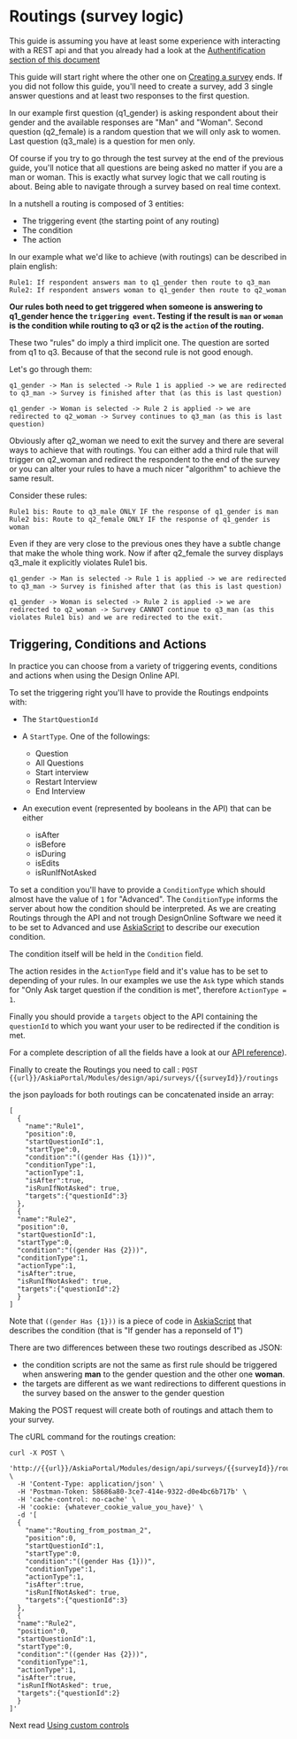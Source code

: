# Routings (survey logic)

This guide is assuming you have at least some experience with interacting with a REST api and that you already had a look at the [Authentification section of this document](intro-authentification.md)

This guide will start right where the other one on [Creating a survey](guide-create-survey.md) ends.
If you did not follow this guide, you'll need to create a survey, add 3 single answer questions and at least two responses to the first question.

In our example first question (q1_gender) is asking respondent about their gender and the available responses are "Man" and "Woman".
Second question (q2_female) is a random question that we will only ask to women. Last question (q3_male) is a question for men only.

Of course if you try to go through the test survey at the end of the previous guide, you'll notice that all questions are being asked no matter if you are a man or woman. This is exactly what survey logic that we call routing is about. Being able to navigate through a survey based on real time context.

In a nutshell a routing is composed of 3 entities:
- The triggering event (the starting point of any routing)
- The condition
- The action

In our example what we'd like to achieve (with routings) can be described in plain english:

```
Rule1: If respondent answers man to q1_gender then route to q3_man
Rule2: If respondent answers woman to q1_gender then route to q2_woman
```

**Our rules both need to get triggered when someone is answering to q1_gender hence the `triggering event`.
Testing if the result is `man` or `woman` is the condition while routing to q3 or q2 is the `action` of the routing.**

These two "rules" do imply a third implicit one. The question are sorted from q1 to q3. Because of that the second rule is not good enough.

Let's go through them:
```
q1_gender -> Man is selected -> Rule 1 is applied -> we are redirected to q3_man -> Survey is finished after that (as this is last question)

q1_gender -> Woman is selected -> Rule 2 is applied -> we are redirected to q2_woman -> Survey continues to q3_man (as this is last question)
```

Obviously after q2_woman we need to exit the survey and there are several ways to achieve that with routings. You can either add a third rule that will trigger on q2_woman and redirect the respondent to the end of the survey or you can alter your rules to have a much nicer "algorithm" to achieve the same result.

Consider these rules:

```
Rule1 bis: Route to q3_male ONLY IF the response of q1_gender is man
Rule2 bis: Route to q2_female ONLY IF the response of q1_gender is woman
```

Even if they are very close to the previous ones they have a subtle change that make the whole thing work.
Now if after q2_female the survey displays q3_male it explicitly violates Rule1 bis.

```
q1_gender -> Man is selected -> Rule 1 is applied -> we are redirected to q3_man -> Survey is finished after that (as this is last question)

q1_gender -> Woman is selected -> Rule 2 is applied -> we are redirected to q2_woman -> Survey CANNOT continue to q3_man (as this violates Rule1 bis) and we are redirected to the exit.
```

## Triggering, Conditions and Actions

In practice you can choose from a variety of triggering events, conditions and actions when using the Design Online API.

To set the triggering right you'll have to provide the Routings endpoints with:

 - The `StartQuestionId`

 - A `StartType`. One of the followings:
 	- Question
  	- All Questions
  	- Start interview
  	- Restart Interview
  	- End Interview

 - An execution event (represented by booleans in the API) that can be either
  	- isAfter
  	- isBefore
  	- isDuring
  	- isEdits
  	- isRunIfNotAsked

To set a condition you'll have to provide a `ConditionType` which should almost have the value of `1` for "Advanced". The `ConditionType` informs the server about how the condition should be interpreted. As we are creating Routings through the API and not trough DesignOnline Software we need it to be set to Advanced and use [AskiaScript](http://designhelp.askia.com/askiascript2_introduction_to_askiascript_2) to describe our execution condition.

The condition itself will be held in the `Condition` field.

The action resides in the `ActionType` field and it's value has to be set to depending of your rules. In our examples we use the `Ask` type which stands for "Only Ask target question if the condition is met", therefore `ActionType = 1`.

Finally you should provide a `targets` object to the API containing the `questionId` to which you want your user to be redirected if the condition is met.  

For a complete description of all the fields have a look at our [API reference](api-reference-intro.md)).

Finally to create the Routings you need to call :
`POST {{url}}/AskiaPortal/Modules/design/api/surveys/{{surveyId}}/routings`

the json payloads for both routings can be concatenated inside an array:

```
[
  {
	"name":"Rule1",
	"position":0,
	"startQuestionId":1,
	"startType":0,
	"condition":"((gender Has {1}))",
	"conditionType":1,
	"actionType":1,
	"isAfter":true,
	"isRunIfNotAsked": true,
	"targets":{"questionId":3}
  },
  {
  "name":"Rule2",
  "position":0,
  "startQuestionId":1,
  "startType":0,
  "condition":"((gender Has {2}))",
  "conditionType":1,
  "actionType":1,
  "isAfter":true,
  "isRunIfNotAsked": true,
  "targets":{"questionId":2}
  }
]
```

Note that `((gender Has {1}))` is a piece of code in [AskiaScript](http://designhelp.askia.com/askiascript2_introduction_to_askiascript_2) that describes the condition (that is "If gender has a reponseId of 1")

There are two differences between these two routings described as JSON:
- the condition scripts are not the same as first rule should be triggered when answering **man** to the gender question and the other one **woman**.
- the targets are different as we want redirections to different questions in the survey based on the answer to the gender question

Making the POST request will create both of routings and attach them to your survey.

The cURL command for the routings creation:

```shell
curl -X POST \
  'http://{{url}}/AskiaPortal/Modules/design/api/surveys/{{surveyId}}/routings' \
  -H 'Content-Type: application/json' \
  -H 'Postman-Token: 58686a80-3ce7-414e-9322-d0e4bc6b717b' \
  -H 'cache-control: no-cache' \
  -H 'cookie: {whatever_cookie_value_you_have}' \
  -d '[
  {
	"name":"Routing_from_postman_2",
	"position":0,
	"startQuestionId":1,
	"startType":0,
	"condition":"((gender Has {1}))",
	"conditionType":1,
	"actionType":1,
	"isAfter":true,
	"isRunIfNotAsked": true,
	"targets":{"questionId":3}
  },
  {
  "name":"Rule2",
  "position":0,
  "startQuestionId":1,
  "startType":0,
  "condition":"((gender Has {2}))",
  "conditionType":1,
  "actionType":1,
  "isAfter":true,
  "isRunIfNotAsked": true,
  "targets":{"questionId":2}
  }
]'
```

Next read [Using custom controls](guide-custom-control.md)
